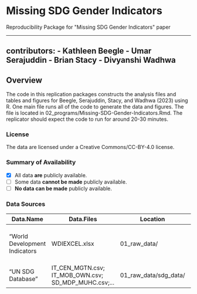 # Missing SDG Gender Indicators
 Reproducibility Package for "Missing SDG Gender Indicators" paper

 ---
 contributors: 
    - Kathleen Beegle 
    - Umar Serajuddin 
    - Brian Stacy 
    - Divyanshi Wadhwa 
---

## Overview  

The code in this replication packages constructs the analysis files and tables and figures for Beegle, Serajuddin, Stacy, and Wadhwa (2023) using R.  One main file runs all of the code to generate the data and figures.  The file is located in 02_programs/Missing-SDG-Gender-Indicators.Rmd.  The replicator should expect the code to run for around 20-30 minutes. 

### License

The data are licensed under a Creative Commons/CC-BY-4.0 license. 

### Summary of Availability

- [X] All data **are** publicly available.
- [ ] Some data **cannot be made** publicly available.
- [ ] **No data can be made** publicly available.

### Data Sources

| Data.Name  | Data.Files | Location | Provided | Citation |
| -- | -- | -- | -- | -- | 
| “World Development Indicators | WDIEXCEL.xlsx | 01_raw_data/ | TRUE | World Bank (2023). World Development Indicators.   |
| “UN SDG Database” | IT_CEN_MGTN.csv; IT_MOB_OWN.csv; SD_MDP_MUHC.csv;... | 01_raw_data/sdg_data/ | TRUE | UN Global SDG Database |
